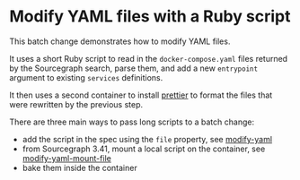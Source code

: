 # Modify YAML files with a Ruby script

This batch change demonstrates how to modify YAML files.

It uses a short Ruby script to read in the `docker-compose.yaml` files returned
by the Sourcegraph search, parse them, and add a new `entrypoint` argument to
existing `services` definitions.

It then uses a second container to install [prettier](https://prettier.io/) to
format the files that were rewritten by the previous step.

There are three main ways to pass long scripts to a batch change:
- add the script in the spec using the `file` property, see [modify-yaml](modify-yaml.batch.yaml)
- from Sourcegraph 3.41, mount a local script on the container, see [modify-yaml-mount-file](modify-yaml-mount-file.batch.yaml)
- bake them inside the container